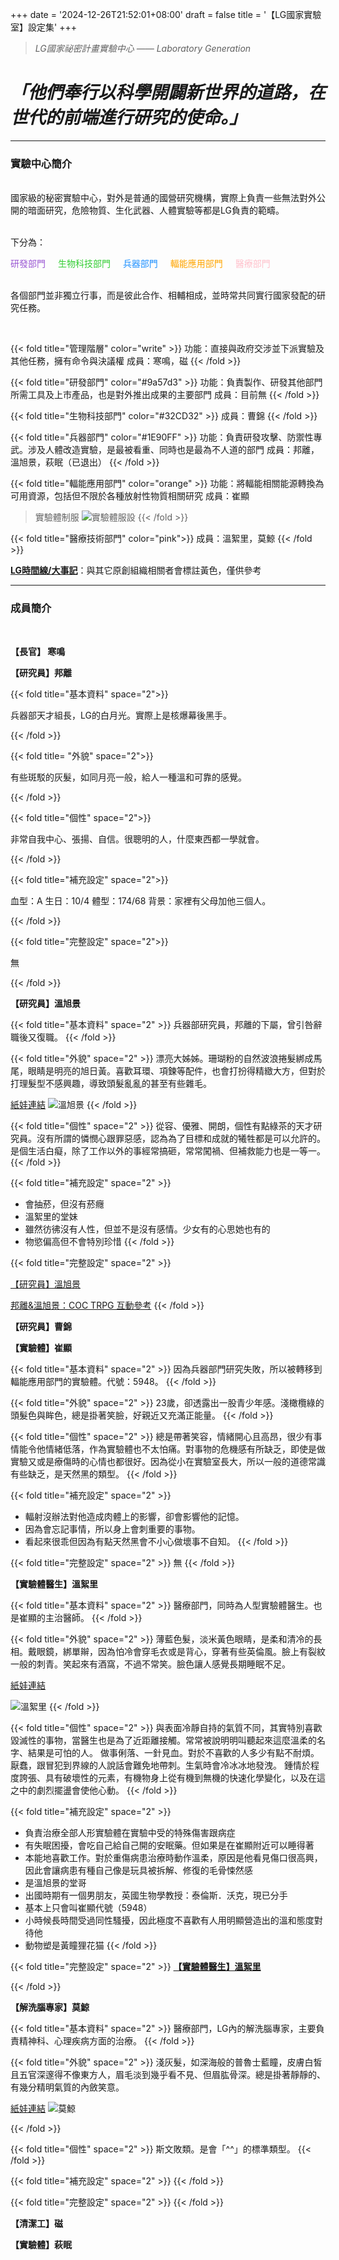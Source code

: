 +++
date = '2024-12-26T21:52:01+08:00'
draft = false
title = '【LG國家實驗室】設定集'
+++

> *LG國家祕密計畫實驗中心 —— Laboratory Generation*
> 

# *「他們奉行以科學開闢新世界的道路，在世代的前端進行研究的使命。」*

---

### **實驗中心簡介**
<br>
國家級的秘密實驗中心，對外是普通的國營研究機構，實際上負責一些無法對外公開的暗面研究，危險物質、生化武器、人體實驗等都是LG負責的範疇。
<br>
<br>

下分為：<ul style="list-style: none; margin: 0; padding: 0;">
  <li style="color: #9a57d3; display: inline; margin-right: 1rem;">研發部門</li>
  <li style="color: #32CD32; display: inline; margin-right: 1rem;">生物科技部門</li>
  <li style="color: #1E90FF; display: inline; margin-right: 1rem;">兵器部門</li>
  <li style="color: orange; display: inline; margin-right: 1rem;">輻能應用部門</li>
  <li style="color: pink; display: inline;">醫療部門</li>
</ul>
<br>

各個部門並非獨立行事，而是彼此合作、相輔相成，並時常共同實行國家發配的研究任務。

<br>

{{< fold title="管理階層" color="write" >}}
功能：直接與政府交涉並下派實驗及其他任務，擁有命令與決議權
成員：寒鳴，磁
{{< /fold >}}
    
{{< fold title="研發部門" color="#9a57d3" >}}
功能：負責製作、研發其他部門所需工具及上市產品，也是對外推出成果的主要部門
成員：目前無
{{< /fold >}}

{{< fold title="生物科技部門" color="#32CD32" >}}
成員：曹錦
{{< /fold >}}   

{{< fold title="兵器部門" color="#1E90FF" >}}
功能：負責研發攻擊、防禦性專武。涉及人體改造實驗，是最被看重、同時也是最為不人道的部門
成員：邦離，溫旭景，萩眠（已退出）
{{< /fold >}} 

{{< fold title="輻能應用部門" color="orange" >}}
  功能：將輻能相關能源轉換為可用資源，包括但不限於各種放射性物質相關研究
  成員：崔顯
  > 實驗體制服
  ![實驗體服設](./LG實驗體服設.png)
{{< /fold >}} 

    
{{< fold title="醫療技術部門" color="pink">}}
  成員：溫絮里，莫鯨
{{< /fold >}}

[**LG時間線/大事記**](https://docs.google.com/spreadsheets/d/1uM2F99fcH2bp2IIo5Pt7YBVOX69WafzMMqpdo93kYig/edit?usp=sharing)：與其它原創組織相關者會標註黃色，僅供參考

---

### **成員簡介**
<br>

**【長官】 寒鳴**

**【研究員】邦離**

{{< fold title="基本資料" space="2">}}

  兵器部天才組長，LG的白月光。實際上是核爆幕後黑手。

{{< /fold >}}
    
{{< fold title= "外貌" space="2">}}
    
  有些斑駁的灰髮，如同月亮一般，給人一種溫和可靠的感覺。
   
{{< /fold >}}
  
{{< fold title="個性" space="2">}}
    
  非常自我中心、張揚、自信。很聰明的人，什麼東西都一學就會。
   
{{< /fold >}}

{{< fold title="補充設定" space="2">}}
    
  血型：A
  生日：10/4
  體型：174/68
  背景：家裡有父母加他三個人。

{{< /fold >}}

{{< fold title="完整設定" space="2">}}
    
  無
   
{{< /fold >}}

**【研究員】溫旭景**

{{< fold title="基本資料" space="2" >}}
  兵器部研究員，邦離的下屬，曾引咎辭職後又復職。
{{< /fold >}}
    
{{< fold title="外貌" space="2" >}}
  漂亮大姊姊。珊瑚粉的自然波浪捲髮綁成馬尾，眼睛是明亮的旭日黃。喜歡耳環、項鍊等配件，也會打扮得精緻大方，但對於打理髮型不感興趣，導致頭髮亂亂的甚至有些雜毛。

[紙娃連結](https://www.neka.cc/composer/13873)
![溫旭景](./溫旭景_紙娃.png)
{{< /fold >}}
    
{{< fold title="個性" space="2" >}}
  從容、優雅、開朗，個性有點綠茶的天才研究員。沒有所謂的憐憫心跟罪惡感，認為為了目標和成就的犧牲都是可以允許的。是個生活白癡，除了工作以外的事經常搞砸，常常闖禍、但補救能力也是一等一。
{{< /fold >}}
    
    
{{< fold title="補充設定" space="2" >}}
  - 會抽菸，但沒有菸癮
  - 溫絮里的堂妹
  - 雖然彷彿沒有人性，但並不是沒有感情。少女有的心思她也有的
  - 物慾偏高但不會特別珍惜
{{< /fold >}}

{{< fold title="完整設定" space="2" >}}
<br>

[【研究員】溫旭景](../../character/溫旭景.md)

[邦離&溫旭景：COC TRPG 互動參考](../../TRPG/邦離_溫旭景_如月車站.md)
{{< /fold >}}
    
    
    

**【研究員】曹錦**

**【實驗體】崔顯**

{{< fold title="基本資料" space="2" >}}
因為兵器部門研究失敗，所以被轉移到輻能應用部門的實驗體。代號：5948。
{{< /fold >}}
    
{{< fold title="外貌" space="2" >}}
23歲，卻透露出一股青少年感。淺橄欖綠的頭髮色與眸色，總是掛著笑臉，好親近又充滿正能量。
{{< /fold >}}
    
    
{{< fold title="個性" space="2" >}}
總是帶著笑容，情緒開心且高昂，很少有事情能令他情緒低落，作為實驗體也不太怕痛。對事物的危機感有所缺乏，即使是做實驗又或是療傷時的心情也都很好。因為從小在實驗室長大，所以一般的道德常識有些缺乏，是天然黑的類型。
{{< /fold >}}
    
    
{{< fold title="補充設定" space="2" >}}
- 輻射沒辦法對他造成肉體上的影響，卻會影響他的記憶。
- 因為會忘記事情，所以身上會刺重要的事物。
- 看起來很乖但因為有點天然黑會不小心做壞事不自知。
{{< /fold >}}

{{< fold title="完整設定" space="2" >}}
無
{{< /fold >}}

**【實驗體醫生】溫絮里**

{{< fold title="基本資料" space="2" >}}
醫療部門，同時為人型實驗體醫生。也是崔顯的主治醫師。
{{< /fold >}}
    
    
{{< fold title="外貌" space="2" >}}
薄藍色髮，淡米黃色眼睛，是柔和清冷的長相。戴眼鏡，綁單辮，因為怕冷會穿毛衣或是背心，穿著有些英倫風。臉上有裂紋一般的刺青。笑起來有酒窩，不過不常笑。臉色讓人感覺長期睡眠不足。

[紙娃連結](https://www.neka.cc/composer/13224)

![溫絮里](./溫絮里_紙娃.png)
{{< /fold >}}
    
{{< fold title="個性" space="2" >}}
與表面冷靜自持的氣質不同，其實特別喜歡毀滅性的事物，當醫生也是為了近距離接觸。常常被說明明叫聽起來這麼溫柔的名字、結果是可怕的人。
做事俐落、一針見血。對於不喜歡的人多少有點不耐煩。厭蠢，跟冒犯到界線的人說話會難免地帶刺。生氣時會冷冰冰地發洩。
鍾情於程度誇張、具有破壞性的元素，有機物身上從有機到無機的快速化學變化，以及在這之中的劇烈擺盪會使他心動。
{{< /fold >}}
    
    
{{< fold title="補充設定" space="2" >}}
- 負責治療全部人形實驗體在實驗中受的特殊傷害跟病症
- 有失眠困擾，會吃自己給自己開的安眠藥。但如果是在崔顯附近可以睡得著
- 本能地喜歡工作。對於重傷病患治療時動作溫柔，原因是他看見傷口很高興，因此會讓病患有種自己像是玩具被拆解、修復的毛骨悚然感
- 是溫旭景的堂哥
- 出國時期有一個男朋友，英國生物學教授：泰倫斯．沃克，現已分手
- 基本上只會叫崔顯代號（5948）
- 小時候長時間受過同性騷擾，因此極度不喜歡有人用明顯營造出的溫和態度對待他
- 動物塑是黃瞳狸花猫
{{< /fold >}}

{{< fold title="完整設定" space="2" >}}
[**【實驗體醫生】溫絮里**](../../character/溫絮里)
    
{{< /fold >}}
    

**【解洗腦專家】莫鯨**

{{< fold title="基本資料" space="2" >}}
醫療部門，LG內的解洗腦專家，主要負責精神科、心理疾病方面的治療。
{{< /fold >}}
    
    
{{< fold title="外貌" space="2" >}}
淺灰髮，如深海般的普魯士藍瞳，皮膚白皙且五官深邃得不像東方人，眉毛淡到幾乎看不見、但眉肱骨深。總是掛著靜靜的、有幾分精明氣質的內斂笑意。

[紙娃連結](https://www.neka.cc/composer/13224)
![莫鯨](莫鯨.png)

    
{{< /fold >}}
    
{{< fold title="個性" space="2" >}}
斯文敗類。是會「^^」的標準類型。
{{< /fold >}}
    
    
{{< fold title="補充設定" space="2" >}}
{{< /fold >}}

{{< fold title="完整設定" space="2" >}}
{{< /fold >}}

**【清潔工】磁**

**【實驗體】萩眠**